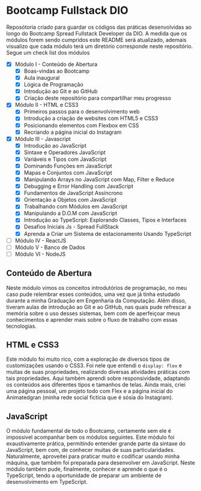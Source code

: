 # Bootcamp Fullstack DIO

Reposótoria criado para guardar os códigos das práticas desenvolvidas ao longo do Bootcamp Spread Fullstack Developer da DIO.
A medida que os módulos forem sendo cumpridos este README será atualizado, ademais visualizo que cada módulo terá um diretório corresponde neste repositório. Segue um check list dos módulos

- [x] Módulo I - Conteúdo de Abertura
	- [x] Boas-vindas ao Bootcamp
	- [x] Aula inaugural
	- [x] Lógica de Programação
	- [x] Introdução ao Git e ao GitHub
	- [x] Criação deste repositório para compartilhar meu progresso
- [x] Módulo II - HTML e CSS3
    - [x] Primeiros passos para o desenvolvimento web
    - [x] Introdução a criação de websites com HTML5 e CSS3
    - [x] Posicionando elementos com Flexbox em CSS
    - [x] Recriando a página inicial do Instagram
- [x] Módulo III - Javascript
    - [x] Introdução ao JavaScript
    - [x] Sintaxe e Operadores JavaScript
    - [x] Variáveis e Tipos com JavaScript
    - [x] Dominando Funções em JavaScript
    - [x] Mapas e Conjuntos com JavaScript
    - [x] Manipulando Arrays no JavaScript com Map, Filter e Reduce
    - [x] Debugging e Error Handling com JavaScript
    - [x] Fundamentos de JavaScript Assíncrono
    - [x] Orientação a Objetos com JavaScript
    - [x] Trabalhando com Módulos em JavaScript
    - [x] Manipulando a D.O.M com JavaScript
    - [x] Introdução ao TypeScript: Explorando Classes, Tipos e Interfaces
    - [x] Desafios Iniciais Js - Spread FullStack
    - [x] Aprenda a Criar um Sistema de estacionamento Usando TypeScript
- [ ] Módulo IV - ReactJS 
- [ ] Módulo V - Banco de Dados
- [ ] Módulo VI - NodeJS

## Conteúdo de Abertura

Neste módulo vimos os conceitos introdutórios de programação, no meu caso pude relembrar esses conteúdos, uma vez que já tinha estudado durante a minha Graduação em Engenharia da Computação.
Além disso, tiveram aulas de introdução ao Git e ao GitHub, nas quais pude refrescar a memória sobre o uso desses sistemas, bem com de aperfeiçoar meus conhecimentos e aprender mais sobre o fluxo de trabalho com essas tecnologias.

## HTML e CSS3

Este módulo foi muito rico, com a exploração de diversos tipos de customizações usando o CSS3. Foi nele que entendi o `display: flex` e muitas de suas propriedades, realizando diversas atividades práticas com tais propriedades. Aqui também aprendi sobre responsividade, adaptando os conteúdos aos diferentes tipos e tamanhos de telas. Ainda mais, criei uma página pessoal, um projeto todo com Flex e a página inicial do Animatedgran (minha rede social fictícia que é sósia do Instagram).

## JavaScript

O módulo fundamental de todo o Bootcamp, certamente sem ele é impossível acompanhar bem os módulos seguintes. Este módulo foi exaustivamente prática, permitindo entender grande parte da sintaxe do JavaScript, bem com, de conhecer muitas de suas particularidades. Naturalmente, aproveitei para praticar muito e codificar usando minha máquina, que também foi preparada para desenvolver em JavaScript. Neste módulo também pude, finalmente, conhecer e aprende o que é o TypeScript, tendo a oportunidade de preparar um ambiente de desenvolvimento em TypeScript.
